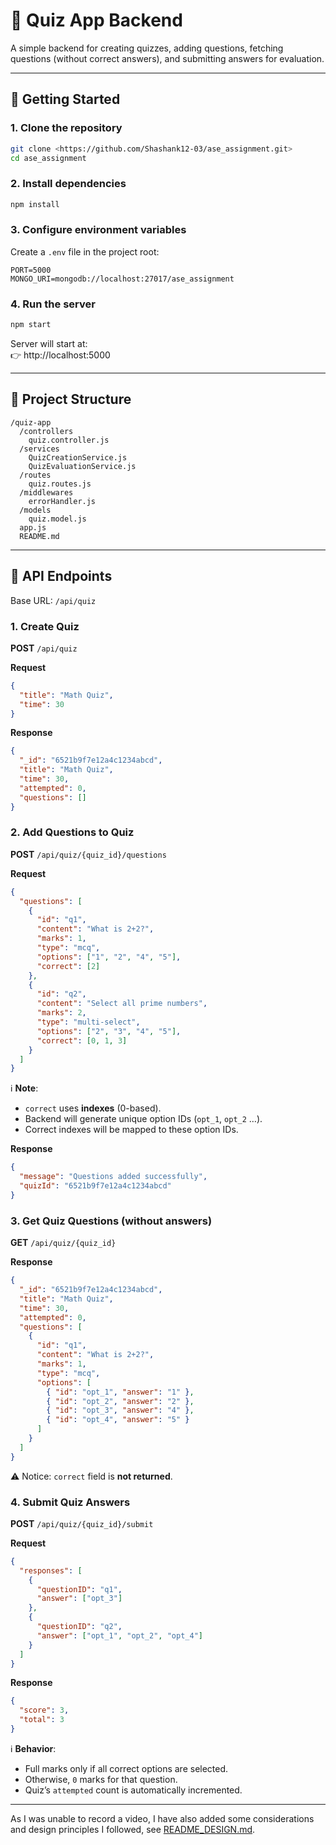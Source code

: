 # 📘 Quiz App Backend

A simple backend for creating quizzes, adding questions, fetching questions (without correct answers), and submitting answers for evaluation.

---

## 🚀 Getting Started

### 1. Clone the repository
```bash
git clone <https://github.com/Shashank12-03/ase_assignment.git>
cd ase_assignment
```

### 2. Install dependencies
```bash
npm install
```

### 3. Configure environment variables
Create a `.env` file in the project root:
```env
PORT=5000
MONGO_URI=mongodb://localhost:27017/ase_assignment
```

### 4. Run the server
```bash
npm start
```

Server will start at:  
👉 http://localhost:5000

---

## 📂 Project Structure
```
/quiz-app
  /controllers
    quiz.controller.js
  /services
    QuizCreationService.js
    QuizEvaluationService.js
  /routes
    quiz.routes.js
  /middlewares
    errorHandler.js
  /models
    quiz.model.js
  app.js
  README.md
```

---

## 🔗 API Endpoints

Base URL: `/api/quiz`

### 1. Create Quiz
**POST** `/api/quiz`  

**Request**
```json
{
  "title": "Math Quiz",
  "time": 30
}
```

**Response**
```json
{
  "_id": "6521b9f7e12a4c1234abcd",
  "title": "Math Quiz",
  "time": 30,
  "attempted": 0,
  "questions": []
}
```

### 2. Add Questions to Quiz
**POST** `/api/quiz/{quiz_id}/questions`  

**Request**
```json
{
  "questions": [
    {
      "id": "q1",
      "content": "What is 2+2?",
      "marks": 1,
      "type": "mcq",
      "options": ["1", "2", "4", "5"],
      "correct": [2]
    },
    {
      "id": "q2",
      "content": "Select all prime numbers",
      "marks": 2,
      "type": "multi-select",
      "options": ["2", "3", "4", "5"],
      "correct": [0, 1, 3]
    }
  ]
}
```

ℹ️ **Note**:  
- `correct` uses **indexes** (0-based).  
- Backend will generate unique option IDs (`opt_1`, `opt_2` …).  
- Correct indexes will be mapped to these option IDs.  

**Response**
```json
{
  "message": "Questions added successfully",
  "quizId": "6521b9f7e12a4c1234abcd"
}
```

### 3. Get Quiz Questions (without answers)
**GET** `/api/quiz/{quiz_id}`  

**Response**
```json
{
  "_id": "6521b9f7e12a4c1234abcd",
  "title": "Math Quiz",
  "time": 30,
  "attempted": 0,
  "questions": [
    {
      "id": "q1",
      "content": "What is 2+2?",
      "marks": 1,
      "type": "mcq",
      "options": [
        { "id": "opt_1", "answer": "1" },
        { "id": "opt_2", "answer": "2" },
        { "id": "opt_3", "answer": "4" },
        { "id": "opt_4", "answer": "5" }
      ]
    }
  ]
}
```

⚠️ Notice: `correct` field is **not returned**.

### 4. Submit Quiz Answers
**POST** `/api/quiz/{quiz_id}/submit`  

**Request**
```json
{
  "responses": [
    {
      "questionID": "q1",
      "answer": ["opt_3"]
    },
    {
      "questionID": "q2",
      "answer": ["opt_1", "opt_2", "opt_4"]
    }
  ]
}
```

**Response**
```json
{
  "score": 3,
  "total": 3
}
```

ℹ️ **Behavior**:
- Full marks only if all correct options are selected.  
- Otherwise, `0` marks for that question.  
- Quiz’s `attempted` count is automatically incremented.  



---
As I was unable to record a video, I have also added some considerations and design principles I followed, see [README_DESIGN.md](README_DESIGN.md).
